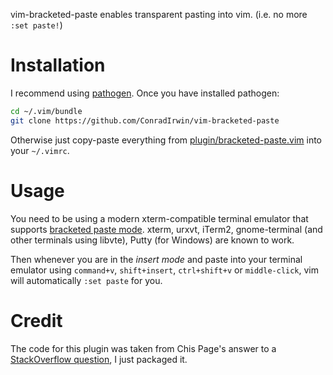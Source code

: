 vim-bracketed-paste enables transparent pasting into vim. (i.e. no more `:set paste!`)

Installation
============

I recommend using [pathogen](https://github.com/tpope/vim-pathogen). Once you have installed pathogen:

```bash
cd ~/.vim/bundle
git clone https://github.com/ConradIrwin/vim-bracketed-paste
```

Otherwise just copy-paste everything from [plugin/bracketed-paste.vim](https://github.com/ConradIrwin/vim-bracketed-paste/blob/master/plugin/bracketed-paste.vim) into your `~/.vimrc`.

Usage
=====

You need to be using a modern xterm-compatible terminal emulator that supports [bracketed paste mode](http://cirw.in/blog/bracketed-paste). xterm, urxvt, iTerm2, gnome-terminal (and other terminals using libvte), Putty (for Windows) are known to work.

Then whenever you are in the *insert mode* and paste into your terminal emulator using `command+v`, `shift+insert`, `ctrl+shift+v` or `middle-click`, vim will automatically `:set paste` for you.

Credit
======

The code for this plugin was taken from Chis Page's answer to a [StackOverflow question](http://stackoverflow.com/questions/5585129/pasting-code-into-terminal-window-into-vim-on-mac-os-x), I just packaged it.
